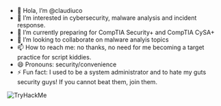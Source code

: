 - 👋 Hola, I’m @claudiuco
- 👀 I’m interested in cybersecurity, malware analysis and incident response.
- 🌱 I’m currently preparing for CompTIA Security+ and CompTIA CySA+
- 💞️ I’m looking to collaborate on malware analyis topics  
- 📫 How to reach me: no thanks, no need for me becoming a target practice for script kiddies. 
- 😄 Pronouns: security/convenience
- ⚡ Fun fact: I used to be a system administrator and to hate my guts security guys! If you cannot beat them, join them. 

<img src="https://tryhackme-badges.s3.amazonaws.com/leviathann.png" alt="TryHackMe">

<!---
thegoodroot/thegoodroot is a ✨ special ✨ repository because its `README.md` (this file) appears on your GitHub profile.
You can click the Preview link to take a look at your changes.
--->
